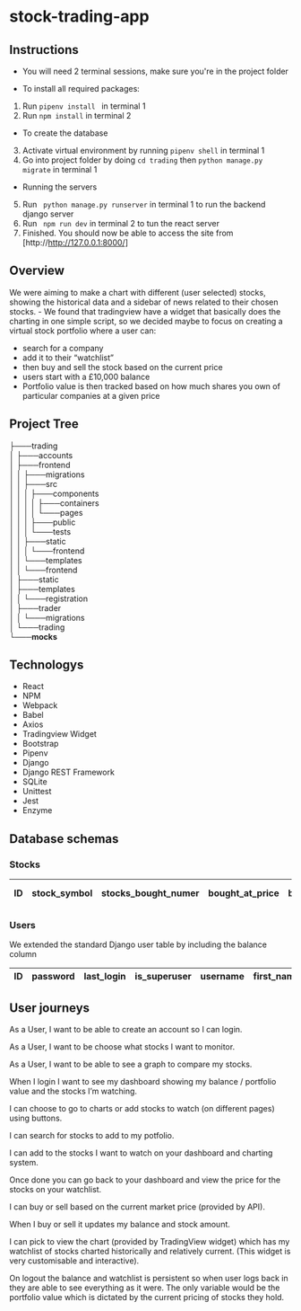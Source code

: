 # stock-trading-app
## Instructions
* You will need 2 terminal sessions, make sure you're in the project folder

* To install all required packages:
1. Run ``` pipenv install  ``` in terminal 1
2. Run ``` npm install ``` in terminal 2

* To create the database
3. Activate virtual environment by running ``` pipenv shell ``` in terminal 1
4. Go into project folder by doing ``` cd trading ``` then ```python manage.py migrate``` in terminal 1

* Running the servers
5. Run ``` python manage.py runserver``` in terminal 1 to run the backend django server
6. Run ``` npm run dev``` in terminal 2 to tun the react server
7. Finished. You should now be able to access the site from [http://http://127.0.0.1:8000/]

## Overview
We were aiming to make a chart with different (user selected) stocks, showing the historical data and a sidebar of news related to their chosen stocks. - We found that tradingview have a widget that basically does the charting in one simple script, so we decided maybe to focus on creating a virtual stock portfolio where a user can:  
* search for a company  
* add it to their “watchlist”  
* then buy and sell the stock based on the current price  
* users start with a £10,000 balance  
* Portfolio value is then tracked based on how much shares you own of particular companies at a given price  

## Project Tree
├───trading  
│   ├───accounts  
│   ├───frontend  
│   │   ├───migrations  
│   │   ├───src  
│   │   │   ├───components  
│   │   │   │   ├───containers  
│   │   │   │   └───pages  
│   │   │   ├───public  
│   │   │   └───tests  
│   │   ├───static  
│   │   │   └───frontend  
│   │   └───templates  
│   │       └───frontend  
│   ├───static  
│   ├───templates  
│   │   └───registration  
│   ├───trader  
│   │   └───migrations  
│   └───trading  
└───__mocks__  

## Technologys
* React  
* NPM  
* Webpack  
* Babel  
* Axios  
* Tradingview Widget  
* Bootstrap  
* Pipenv  
* Django  
* Django REST Framework  
* SQLite  
* Unittest  
* Jest  
* Enzyme  
## Database schemas
### Stocks
| ID | stock_symbol | stocks_bought_numer | bought_at_price | bought_at_time | userID_id (FK) |
|----|--------------|---------------------|-----------------|----------------|----------------|

### Users
We extended the standard Django user table by including the balance column

| ID | password | last_login | is_superuser | username | first_name | last_name | email | is_staff | is_active | date_joined | balance |
|----|----------|------------|--------------|----------|------------|-----------|-------|----------|-----------|-------------|---------|

## User journeys
As a User, I want to be able to create an account so I can login.  

As a User, I want to be choose what stocks I want to monitor.  

As a User, I want to be able to see a graph to compare my stocks.  

When I login I want to see my dashboard showing my balance / portfolio value and the stocks I’m watching.  

I can choose to go to charts or add stocks to watch (on different pages) using buttons.  

I can search for stocks to add to my potfolio.  

I can add to the stocks I want to watch on your dashboard and charting system.  

Once done you can go back to your dashboard and view the price for the stocks on your watchlist.  

I can buy or sell based on the current market price (provided by API).  

When I buy or sell it updates my balance and stock amount.  

I can pick to view the chart (provided by TradingView widget) which has my watchlist of stocks charted historically and relatively current. (This widget is very customisable and interactive).  

On logout the balance and watchlist is persistent so when user logs back in they are able to see everything as it were. The only variable would be the portfolio value which is dictated by the current pricing of stocks they hold.  

